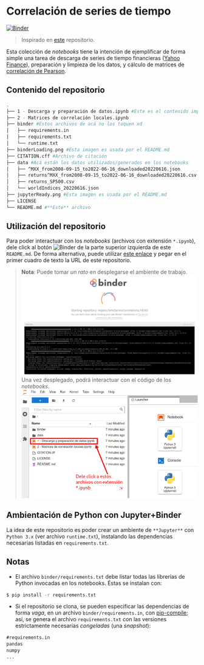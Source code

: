 # Correlación de series de tiempo

[![Binder](https://mybinder.org/badge_logo.svg)](https://mybinder.org/v2/gh/mijailo/timeSeriesCorrelations/HEAD)
> Inspirado en [este](http://mybinder.org/v2/gh/binder-examples/requirements/master) repositorio. 

Esta colección de _notebooks_ tiene la intención de ejemplificar de forma simple una tarea de descarga de series de tiempo financieras ([Yahoo Finance](https://finance.yahoo.com/)), preparación y limpieza de los datos, y cálculo de matrices de [correlación de Pearson](https://en.wikipedia.org/wiki/Pearson_correlation_coefficient).

## Contenido del repositorio

```sh
.
├── 1 - Descarga y preparación de datos.ipynb #Este es el contenido importante (*.ipynb)
├── 2 - Matrices de correlación locales.ipynb
├── binder #Estos archivos de acá no los toquen xd
│   ├── requirements.in
│   ├── requirements.txt
│   └── runtime.txt
├── binderLoading.png #Esta imagen es usada por el README.md
├── CITATION.cff #Archivo de citación
├── data #Acá están los datos utilizados/generados en los notebooks
│   ├── ^MXX_from2008-09-15_to2022-06-16_downloaded20220616.json
│   ├── returns^MXX_from2008-09-15_to2022-06-16_downloaded20220616.csv
│   ├── returns_SP500.csv
│   └── worldIndices_20220616.json
├── jupyterReady.png #Esta imagen es usada por el README.md
├── LICENSE
└── README.md #**Este** archivo
```

## Utilización del repositorio

Para poder interactuar con los _notebooks_ (archivos con extensión `*.ipynb`), dele click al botón ![Binder](https://mybinder.org/badge_logo.svg) de la parte superior izquierda de este `README.md`. De forma alternativa, puede utilizar [este enlace](https://mybinder.org/) y pegar en el primer cuadro de texto la URL de este repositorio.

> **Nota**: Puede tomar _un rato_ en desplegarse el ambiente de trabajo.
> ![Una imagen parecida a esta va a aparecer cuando se esté construyendo el ambiente.](./binderLoading.png)
> Una vez desplegado, podrá interactuar con el código de los _notebooks_.
> ![Una vez que la construcción esté completa, va a salir una página como esta.](./jupyterReady.png)

## Ambientación de Python con Jupyter+Binder

La idea de este repositorio es poder crear un ambiente de `**Jupyter**` con `Python 3.x` (ver archivo `runtime.txt`), instalando las dependencias necesarias listadas en `requirements.txt`.

## Notas

* El archivo `binder/requirements.txt` debe listar todas las librerías de Python invocadas en los notebooks. Éstas se instalan con:
```bash
$ pip install -r requirements.txt
```
* Si el repositorio se clona, se pueden especificar las dependencias de forma _vaga_, en un archivo `binder/requirements.in`, con [pip-compile](https://github.com/jazzband/pip-tools/); así, se genera el archivo `requirements.txt` con las versiones estrictamente necesarias _congeladas_ (una _snapshot_):
```txt
#requirements.in
pandas
numpy
...
```